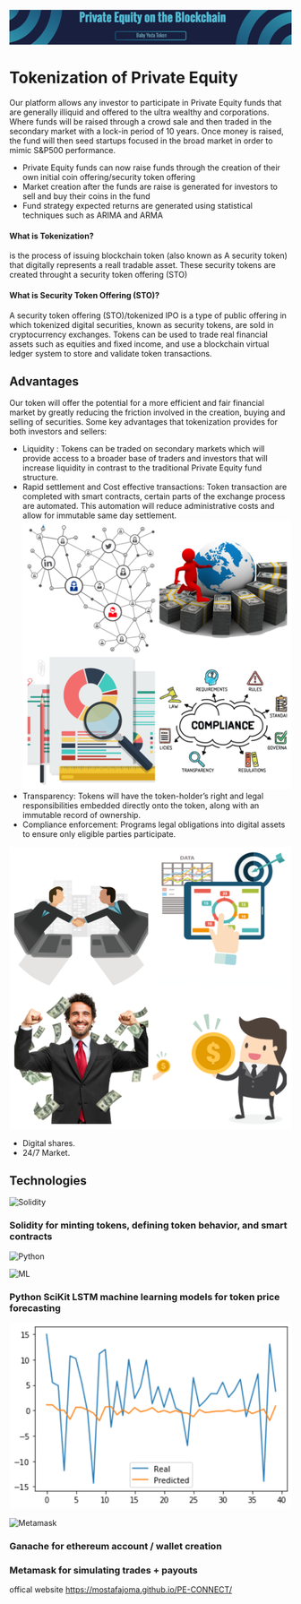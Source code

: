 ![header](imges/header.png)
# Tokenization of Private Equity 

Our platform allows any investor to participate in Private Equity funds that are generally illiquid and offered to the ultra wealthy and corporations. Where funds will be raised through a crowd sale and then traded in the secondary market with a lock-in period of 10 years. Once money is raised, the fund will then seed startups focused in the broad market in order to mimic S&P500 performance.


- Private Equity funds can now raise funds through the creation of their own initial coin offering/security token offering 
- Market creation after the funds are raise is generated for investors to sell and buy their coins in the fund
- Fund strategy expected returns are generated using statistical techniques such as ARIMA and ARMA  


#### What is Tokenization?
  is the process of issuing blockchain token (also known as A security token) that digitally represents a reall tradable asset. These security tokens are created throught a security token offering (STO) 
  
#### What is Security Token Offering (STO)?
  A security token offering (STO)/tokenized IPO is a type of public offering in which tokenized digital securities, known as security tokens, are sold in cryptocurrency exchanges. Tokens can be used to trade real financial assets such as equities and fixed income, and use a blockchain virtual ledger system to store and validate token transactions.


## Advantages 
Our token will offer the potential for a more efficient and fair financial market by greatly reducing the friction involved in the creation, buying and selling of securities. Some key advantages that tokenization provides for both investors and sellers:
  - Liquidity : Tokens can be traded on secondary markets which will provide access to a broader base of traders and investors that will increase liquidity in contrast to the traditional Private Equity fund structure. 
  - Rapid settlement and Cost effective transactions: Token transaction are completed with smart contracts, certain parts of the exchange process are automated. This automation will reduce administrative costs and allow for immutable same day settlement.           ![Advan1](imges/Advan.png)
  - Transparency:  Tokens will have the token-holder’s right and legal responsibilities embedded directly onto the token, along with an immutable record of ownership.
  - Compliance enforcement: Programs legal obligations into digital assets to ensure only eligible parties participate.

   ![advan1](imges/advan-2.png)
   - Digital shares.
   - 24/7 Market.
   
   






## Technologies
![Solidity](https://hackernoon.com/hn-images/1*6hFbv6Q21jOuBbpVRtmnDg.png)

### Solidity for minting tokens, defining token behavior, and smart contracts

![Python](https://awaywithideas.com/wp-content/uploads/2019/10/Python.svg_-e1571602766898.png)                       

![ML](https://cdn.iconscout.com/icon/premium/png-256-thumb/machine-learning-23-911028.png)

### Python SciKit LSTM machine learning models for token price forecasting 

![LSTM](screenshots/LSTM_Projections.PNG)


![Metamask](https://walletconnect.org/static/metamask-69ce6b56bbc9953dfb4aecebdf88729b.png)

### Ganache for ethereum account / wallet creation 
### Metamask for simulating trades + payouts


offical website https://mostafajoma.github.io/PE-CONNECT/
